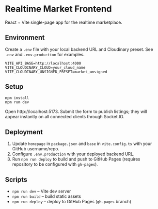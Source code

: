 # Realtime Market Frontend

React + Vite single-page app for the realtime marketplace.

## Environment

Create a `.env` file with your local backend URL and Cloudinary preset. See `.env` and `.env.production` for examples.

```
VITE_API_BASE=http://localhost:4000
VITE_CLOUDINARY_CLOUD=your_cloud_name
VITE_CLOUDINARY_UNSIGNED_PRESET=market_unsigned
```

## Setup

```bash
npm install
npm run dev
```

Open http://localhost:5173. Submit the form to publish listings; they will appear instantly on all connected clients through Socket.IO.

## Deployment

1. Update `homepage` in `package.json` and `base` in `vite.config.ts` with your GitHub username/repo.
2. Configure `.env.production` with your deployed backend URL.
3. Run `npm run deploy` to build and push to GitHub Pages (requires repository to be configured with `gh-pages`).

## Scripts

- `npm run dev` – Vite dev server
- `npm run build` – build static assets
- `npm run deploy` – deploy to GitHub Pages (`gh-pages` branch)

